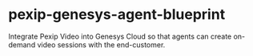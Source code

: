 # pexip-genesys-agent-blueprint
Integrate Pexip Video into Genesys Cloud so that agents can create on-demand video sessions with the end-customer.
